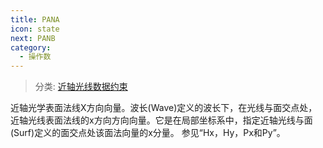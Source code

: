 ```yaml
---
title: PANA
icon: state
next: PANB
category:
  - 操作数
---
```


> 分类: [近轴光线数据约束](/hb/operands/131/881/  "Zemax 操作数 近轴光线数据约束")

近轴光学表面法线X方向向量。波长(Wave)定义的波长下，在光线与面交点处，近轴光线表面法线的x方向方向向量。它是在局部坐标系中，指定近轴光线与面(Surf)定义的面交点处该面法向量的x分量。 
参见“Hx，Hy，Px和Py”。